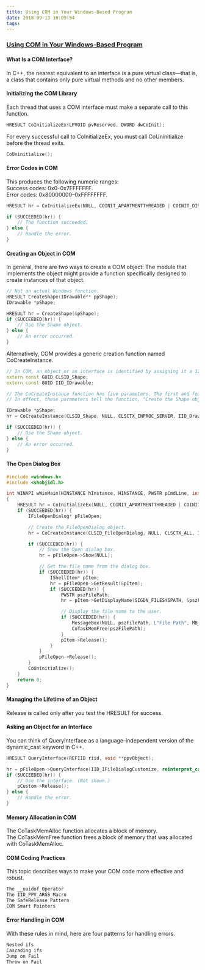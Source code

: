```yaml
---
title: Using COM in Your Windows-Based Program
date: 2018-09-13 10:09:54
tags:
---
```

### [Using COM in Your Windows-Based Program](https://docs.microsoft.com/en-ca/windows/desktop/LearnWin32/module-2--using-com-in-your-windows-program)

#### What Is a COM Interface?
In C++, the nearest equivalent to an interface is a pure virtual class—that is, a class that contains only pure virtual methods and no other members. 

#### Initializing the COM Library
Each thread that uses a COM interface must make a separate call to this function.
```CPP
HRESULT CoInitializeEx(LPVOID pvReserved, DWORD dwCoInit);
```
For every successful call to CoInitializeEx, you must call CoUninitialize before the thread exits. 
```CPP
CoUninitialize();
```

#### Error Codes in COM
This produces the following numeric ranges:   
Success codes: 0x0–0x7FFFFFFF.   
Error codes: 0x80000000–0xFFFFFFFF.
```CPP
HRESULT hr = CoInitializeEx(NULL, COINIT_APARTMENTTHREADED | COINIT_DISABLE_OLE1DDE);

if (SUCCEEDED(hr)) {
    // The function succeeded.
} else {
    // Handle the error.
}
```

#### Creating an Object in COM
In general, there are two ways to create a COM object:
The module that implements the object might provide a function specifically designed to create instances of that object.
```CPP
// Not an actual Windows function. 
HRESULT CreateShape(IDrawable** ppShape);
IDrawable *pShape;

HRESULT hr = CreateShape(&pShape);
if (SUCCEEDED(hr)) {
    // Use the Shape object.
} else {
    // An error occurred.
}
```   
Alternatively, COM provides a generic creation function named CoCreateInstance.
```CPP
// In COM, an object or an interface is identified by assigning it a 128-bit number, called a globally unique identifier (GUID).
extern const GUID CLSID_Shape;
extern const GUID IID_IDrawable;

// The CoCreateInstance function has five parameters. The first and fourth parameters are the class identifier and interface identifier. 
// In effect, these parameters tell the function, "Create the Shape object, and give me a pointer to the IDrawable interface."

IDrawable *pShape;
hr = CoCreateInstance(CLSID_Shape, NULL, CLSCTX_INPROC_SERVER, IID_Drawable, reinterpret_cast<void**>(&pShape));

if (SUCCEEDED(hr)) {
    // Use the Shape object.
} else {
    // An error occurred.
}
```
#### The Open Dialog Box
```CPP
#include <windows.h>
#include <shobjidl.h> 

int WINAPI wWinMain(HINSTANCE hInstance, HINSTANCE, PWSTR pCmdLine, int nCmdShow)
{
    HRESULT hr = CoInitializeEx(NULL, COINIT_APARTMENTTHREADED | COINIT_DISABLE_OLE1DDE);
    if (SUCCEEDED(hr)) {
        IFileOpenDialog* pFileOpen;

        // Create the FileOpenDialog object.
        hr = CoCreateInstance(CLSID_FileOpenDialog, NULL, CLSCTX_ALL, IID_IFileOpenDialog, reinterpret_cast<void**>(&pFileOpen));

        if (SUCCEEDED(hr)) {
            // Show the Open dialog box.
            hr = pFileOpen->Show(NULL);

            // Get the file name from the dialog box.
            if (SUCCEEDED(hr)) {
                IShellItem* pItem;
                hr = pFileOpen->GetResult(&pItem);
                if (SUCCEEDED(hr)) {
                    PWSTR pszFilePath;
                    hr = pItem->GetDisplayName(SIGDN_FILESYSPATH, &pszFilePath);

                    // Display the file name to the user.
                    if (SUCCEEDED(hr)) {
                        MessageBox(NULL, pszFilePath, L"File Path", MB_OK);
                        CoTaskMemFree(pszFilePath);
                    }
                    pItem->Release();
                }
            }
            pFileOpen->Release();
        }
        CoUninitialize();
    }
    return 0;
}
```

#### Managing the Lifetime of an Object
Release is called only after you test the HRESULT for success. 

#### Asking an Object for an Interface
You can think of QueryInterface as a language-independent version of the dynamic_cast keyword in C++.
```CPP
HRESULT QueryInterface(REFIID riid, void **ppvObject);

hr = pFileOpen->QueryInterface(IID_IFileDialogCustomize, reinterpret_cast<void**>(&pCustom));
if (SUCCEEDED(hr)) {
    // Use the interface. (Not shown.)
    pCustom->Release();
} else {
    // Handle the error.
}
```

#### Memory Allocation in COM
The CoTaskMemAlloc function allocates a block of memory.   
The CoTaskMemFree function frees a block of memory that was allocated with CoTaskMemAlloc.

#### COM Coding Practices
This topic describes ways to make your COM code more effective and robust.
```CPP
The __uuidof Operator
The IID_PPV_ARGS Macro
The SafeRelease Pattern
COM Smart Pointers
```
#### Error Handling in COM
With these rules in mind, here are four patterns for handling errors.
```CPP
Nested ifs
Cascading ifs
Jump on Fail
Throw on Fail
```